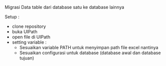 Migrasi Data table dari database satu ke database lainnya

Setup :
- clone repository
- buka UIPath
- open file di UIPath
- setting variable :
  - Sesuaikan variable PATH untuk menyimpan path file excel nantinya
  - Sesuaikan configurasi untuk database (database awal dan database tujuan)
